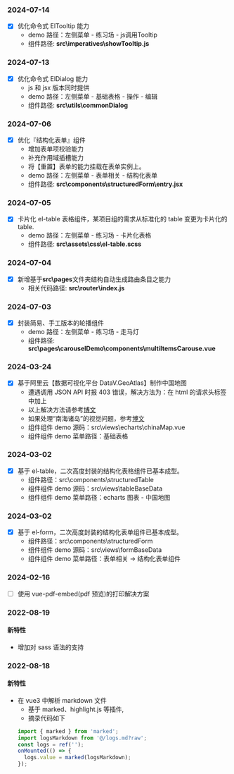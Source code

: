 ### 2024-07-14

- [x] 优化命令式 ElTooltip 能力
  - demo 路径：左侧菜单 - 练习场 - js调用Tooltip
  - 组件路径: **src\imperatives\showTooltip.js**

### 2024-07-13

- [x] 优化命令式 ElDialog 能力
  - js 和 jsx 版本同时提供
  - demo 路径：左侧菜单 - 基础表格 - 操作 - 编辑
  - 组件路径: **src\utils\commonDialog**

### 2024-07-06

- [x] 优化『结构化表单』组件
  - 增加表单项校验能力
  - 补充作用域插槽能力
  - 将【重置】表单的能力挂载在表单实例上。
  - demo 路径：左侧菜单 - 表单相关 - 结构化表单
  - 组件路径: **src\components\structuredForm\entry.jsx**

### 2024-07-05

- [x] 卡片化 el-table 表格组件，某项目组的需求从标准化的 table 变更为卡片化的 table.
  - demo 路径：左侧菜单 - 练习场 - 卡片化表格
  - 组件路径: **src\assets\css\el-table.scss**

### 2024-07-04

- [x] 新增基于**src\pages**文件夹结构自动生成路由条目之能力
  - 相关代码路径: **src\router\index.js**

### 2024-07-03

- [x] 封装简易、手工版本的轮播组件
  - demo 路径：左侧菜单 - 练习场 - 走马灯
  - 组件路径: **src\pages\carouselDemo\components\multiItemsCarouse.vue**

### 2024-03-24

- [x] 基于阿里云【数据可视化平台 DataV.GeoAtlas】制作中国地图
  - 遭遇调用 JSON API 时报 403 错误，解决方法为：在 html 的请求头标签中加上<meta name=”referrer” content=”no-referrer”>
  - 以上解决方法请参考[博文](https://www.pipipi.net/20626.html)
  - 如果处理“南海诸岛”的视觉问题，参考[博文](https://blog.csdn.net/n_2021/article/details/132836912)
  - 组件组件 demo 源码：src\views\echarts\chinaMap.vue
  - 组件组件 demo 菜单路径：基础表格

### 2024-03-02

- [x] 基于 el-table，二次高度封装的结构化表格组件已基本成型。
  - 组件路径：src\components\structuredTable
  - 组件组件 demo 源码：src\views\tableBaseData
  - 组件组件 demo 菜单路径：echarts 图表 - 中国地图

### 2024-03-02

- [x] 基于 el-form，二次高度封装的结构化表单组件已基本成型。
  - 组件路径：src\components\structuredForm
  - 组件组件 demo 源码：src\views\formBaseData
  - 组件组件 demo 菜单路径：表单相关 -> 结构化表单组件

### 2024-02-16

- [ ] 使用 vue-pdf-embed(pdf 预览)的打印解决方案

### 2022-08-19

#### 新特性

- 增加对 sass 语法的支持

### 2022-08-18

#### 新特性

- 在 vue3 中解析 markdown 文件
  - 基于 marked、highlight.js 等插件,
  - 摘录代码如下
  ```javascript
  import { marked } from 'marked';
  import logsMarkdown from '@/logs.md?raw';
  const logs = ref('');
  onMounted(() => {
    logs.value = marked(logsMarkdown);
  });
  ```

